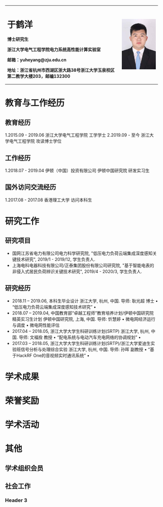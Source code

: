 <table border="0">
  <tr>
    <td width="75%">
      <h1>于鹤洋</h1>
      <p><b>博士研究生</b></p>
      <p><b>浙江大学电气工程学院电力系统高性能计算实验室</b></p>
      <p><b>邮箱：yuheyang@zju.edu.cn</b></p>
      <p><b>地址：浙江省杭州市西湖区浙大路38号浙江大学玉泉校区第二教学大楼203，邮编132300</b></p>
    </td>
    <td width="25%">
      <img src="/YY.jpg" width="100%">      
    </td>
  </tr>
</table>





# 教育与工作经历
## 教育经历
1.2015.09 - 2019.06 浙江大学电气工程学院 工学学士
2.2019.09 - 至今    浙江大学电气工程学院 攻读博士学位
## 工作经历
1.2018.07 - 2019.04 伊顿（中国）投资有限公司 伊顿中国研究院 研发实习生
## 国外访问交流经历
1.2017.08 - 2017.08 香港理工大学 访问本科生
# 研究工作
## 研究项目
- 国网江苏省电力有限公司电力科学研究院, "低压电力负荷云端集成深度感知关键技术研究", 2019/1 - 2019/12, 学生负责人.
- 上海电科电器科技有限公司/正泰集团股份有限公司研究院, "基于智能电表的非侵入式居民负荷辨识关键技术研究", 2019/4 - 2020/3, 学生负责人.
## 研究经历
- 2018.11 – 2019.06, 本科生毕业设计   浙江大学, 杭州, 中国. 导师: 耿光超 博士
    • “低压电力负荷云端集成深度感知技术研究”
    • 
- 2018.07 – 2019.04, 中国教育部“卓越工程师”教育培养计划/伊顿中国研究院精英实习生计划
   伊顿中国研究院, 上海, 中国. 导师: 忻慧婷
   • 微电网经济运行与调度
   • 微电网性能评估
- 2017.04 – 2018.05, 浙江大学大学生科研训练计划(SRTP)
   浙江大学, 杭州, 中国. 导师: 文福拴 教授
   • “配电系统与电动汽车充电网络的协调规划”
   •
- 2017.03 – 2018.05, 浙江大学大学生科研训练计划(SRTP)/浙江大学爱迪生实验班信号分析与处理综合实验
   浙江大学, 杭州, 中国. 导师: 孙晖 副教授
   • “基于HackRF One的音视频实时通讯系统”
   •
# 学术成果
# 荣誉奖励
# 学术活动
# 其他
## 学术组织会员
## 社会工作
### Header 3
